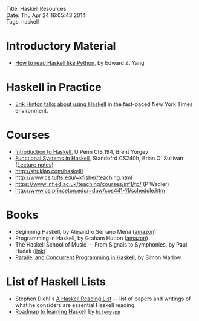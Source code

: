 Title: Haskell Resources  
Date: Thu Apr 24 16:05:43 2014  
Tags: haskell

# Introductory Material

* [How to read Haskell like Python](http://blog.ezyang.com/2011/11/how-to-read-haskell/), by Edward Z. Yang

# Haskell in Practice

* [Erik Hinton talks about using Haskell](http://www.infoq.com/presentations/haskell-newsroom-nyt) in the fast-paced New York Times environment.

# Courses

* [Introduction to Haskell](http://www.seas.upenn.edu/~cis194/), U Penn CIS 194, Brent Yorgey
* [Functional Systems in Haskell](http://www.scs.stanford.edu/14sp-cs240h/), Standofrd CS240h, Brian O' Sullivan ([Lecture notes](http://www.scs.stanford.edu/14sp-cs240h/slides/))
* http://shuklan.com/haskell/
* http://www.cs.tufts.edu/~kfisher/teaching.html
* https://www.inf.ed.ac.uk/teaching/courses/inf1/fp/ (P Wadler)
* http://www.cs.princeton.edu/~dpw/cos441-11/schedule.htm

# Books

* Beginning Haskell, by Alejandro Serrano Mena ([amazon](http://www.amazon.com/Beginning-Haskell-A-Project-Based-Approach/dp/1430262508))
* Programming in Haskell, by Graham Hutton ([amazon](http://www.amazon.com/Programming-Haskell-Graham-Hutton/dp/0521692695))
* The Haskell School of Music — From Signals to Symphonies, by Paul Hudak ([link](http://haskell.cs.yale.edu/?post_type=publication&p=112))
* [Parallel and Concurrent Programming in Haskell](http://chimera.labs.oreilly.com/books/1230000000929/index.html), by Simon Marlow

# List of Haskell Lists

* Stephen Diehl's [A Haskell Reading List](http://www.stephendiehl.com/posts/essential_haskell.html) -- list of papers and writings of what he considers are essential Haskell reading.
* [Roadmap to learning Haskell](https://github.com/bitemyapp/learnhaskell) by [`bitemyapp`](http://bitemyapp.com/)
